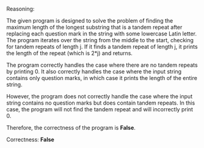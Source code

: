 Reasoning:

The given program is designed to solve the problem of finding the maximum length of the longest substring that is a tandem repeat after replacing each question mark in the string with some lowercase Latin letter. The program iterates over the string from the middle to the start, checking for tandem repeats of length j. If it finds a tandem repeat of length j, it prints the length of the repeat (which is 2*j) and returns.

The program correctly handles the case where there are no tandem repeats by printing 0. It also correctly handles the case where the input string contains only question marks, in which case it prints the length of the entire string.

However, the program does not correctly handle the case where the input string contains no question marks but does contain tandem repeats. In this case, the program will not find the tandem repeat and will incorrectly print 0.

Therefore, the correctness of the program is **False**.

Correctness: **False**